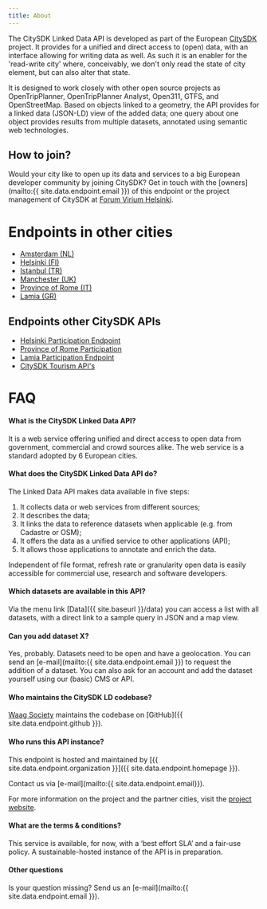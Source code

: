 ```yaml
---
title: About
---
```


The CitySDK Linked Data API is developed as part of the European [CitySDK](http://www.citysdk.eu/) project.
It provides for a unified and direct access to (open) data, with an interface allowing for writing data as well. 
As such it is an enabler for the 'read-write city' where, conceivably, we don't only read the state of city element, but can also alter that state. 

It is designed to work closely with other open source projects as OpenTripPlanner, OpenTripPlanner Analyst, Open311, GTFS, and OpenStreetMap. 
Based on objects linked to a geometry, the API provides for a linked data (JSON-LD) view of the added data; one query about one object provides results from multiple datasets, annotated using semantic web technologies.

<!-- Hier een diagram van de werking.. -->

## How to join?

Would your city like to open up its data and services to a big European developer community by joining CitySDK? Get in touch with the [owners](mailto:{{ site.data.endpoint.email }}) of this endpoint or the project management of CitySDK at [Forum Virium Helsinki](http://www.citysdk.eu/partners/forum-virium/).


# Endpoints in other cities

* [Amsterdam (NL)](http://dev.citysdk.waag.org)
* [Helsinki (FI)](http://144.76.172.136/)
* [Istanbul (TR)](http://devcitysdk.ibb.gov.tr)
* [Manchester (UK)](http://dev.citysdk.futureeverything.org/data)
* [Province of Rome (IT)](http://dev.citysdk-mobility.provincia.roma.it)
* [Lamia (GR)](http://dev.citysdk.waag.org)



## Endpoints other CitySDK APIs

* [Helsinki Participation Endpoint](http://dev.hel.fi/apis/issuereporting)
* [Province of Rome Participation](http://nodeshot.readthedocs.org/en/latest/topics/open311.html)
* [Lamia Participation Endpoint](https://participation.citysdk.lamia-city.gr/rest)
* [CitySDK Tourism API's](http://citysdk.ist.utl.pt/index.html)



# FAQ

#### What is the CitySDK Linked Data API?

It is a web service offering unified and direct access to open data from government, commercial and crowd sources alike. The web service is a standard adopted by 6 European cities.

#### What does the CitySDK Linked Data API do?

The Linked Data API makes data available in five steps:

1. It collects data or web services from different sources;
2. It describes the data;
3. It links the data to reference datasets when applicable (e.g. from Cadastre or OSM);
4. It offers the data as a unified service to other applications (API);
5. It allows those applications to annotate and enrich the data.

Independent of file format, refresh rate or granularity open data is easily accessible for commercial use, research and software developers. 

#### Which datasets are available in this API?

Via the menu link [Data]({{ site.baseurl }}/data) you can access a list with all datasets, with a direct link to a sample query in JSON and a map view.


#### Can you add dataset X?

Yes, probably. Datasets need to be open and have a geolocation. You can send an [e-mail](mailto:{{ site.data.endpoint.email }}) to request the addition of a dataset. You can also ask for an account and add the dataset yourself using our (basic) CMS or API.

#### Who maintains the CitySDK LD codebase?


[Waag Society](http://waag.org) maintains the codebase on [GitHub]({{ site.data.endpoint.github }}).

#### Who runs this API instance?

This endpoint is hosted and maintained by [{{ site.data.endpoint.organization }}]({{ site.data.endpoint.homepage }}).

Contact us via [e-mail](mailto:{{ site.data.endpoint.email}}).

For more information on the project and the partner cities, visit the [project website](http://www.citysdk.eu).

#### What are the terms & conditions?
This service is available, for now, with a ‘best effort SLA’ and a fair-use policy. A sustainable-hosted instance of the API is 
in preparation.

#### Other questions

Is your question missing? Send us an [e-mail](mailto:{{ site.data.endpoint.email }}).